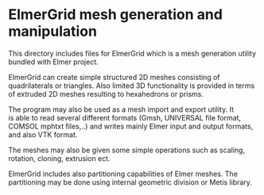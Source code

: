 # ElmerGrid mesh generation and manipulation

This directory includes files for ElmerGrid which is a mesh
generation utility bundled with Elmer project. 

ElmerGrid can create simple structured 2D meshes consisting
of quadrilaterals or triangles. Also limited 3D functionality is provided
in terms of extruded 2D meshes resulting to hexahedrons or prisms.

The program may also be used as a mesh import and export utility. It    
is able to read several different formats (Gmsh, UNIVERSAL file format,
COMSOL mphtxt files,..) and writes mainly Elmer input 
and output formats, and also VTK format.

The meshes may also be given some simple operations such as scaling,
rotation, cloning, extrusion ect. 

ElmerGrid includes also partitioning capabilities of Elmer meshes.
The partitioning may be done using internal geometric division or
Metis library. 

